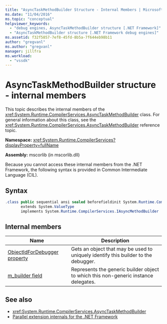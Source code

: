 ```yaml
---
title: "AsyncTaskMethodBuilder Structure - Internal Members | Microsoft Docs"
ms.date: "11/04/2016"
ms.topic: "conceptual"
helpviewer_keywords:
  - "debug engines, AsyncTaskMethodBuilder structure [.NET Framework]"
  - "AsyncTaskMethodBuilder structure [.NET Framework debug engines]"
ms.assetid: f32f5857-7ef8-45fd-8b5a-7f644eb98b11
author: "gregvanl"
ms.author: "gregvanl"
manager: jillfra
ms.workload:
  - "vssdk"
---
```

# AsyncTaskMethodBuilder structure - internal members
This topic describes the internal members of the <xref:System.Runtime.CompilerServices.AsyncTaskMethodBuilder> class. For general information about this class, see the <xref:System.Runtime.CompilerServices.AsyncTaskMethodBuilder> reference topic.

 **Namespace:** <xref:System.Runtime.CompilerServices?displayProperty=fullName>

 **Assembly:** mscorlib (in mscorlib.dll)

 Because you cannot access these internal members from the .NET Framework, the following syntax is provided in Common Intermediate Language (CIL).

## Syntax

```csharp
.class public sequential ansi sealed beforefieldinit System.Runtime.CompilerServices.AsyncTaskMethodBuilder
       extends System.ValueType
       implements System.Runtime.CompilerServices.IAsyncMethodBuilder
```

## Internal members

|Name|Description|
|----------|-----------------|
|[ObjectIdForDebugger property](../../extensibility/debugger/asynctaskmethodbuilder-objectidfordebugger-property.md)|Gets an object that may be used to uniquely identify this builder to the debugger.|
|[m_builder field](../../extensibility/debugger/asynctaskmethodbuilder-m-builder-field.md)|Represents the generic builder object to which this non-generic instance delegates.|

## See also
- <xref:System.Runtime.CompilerServices.AsyncTaskMethodBuilder>
- [Parallel extension internals for the .NET Framework](../../extensibility/debugger/parallel-extension-internals-for-the-dotnet-framework.md)